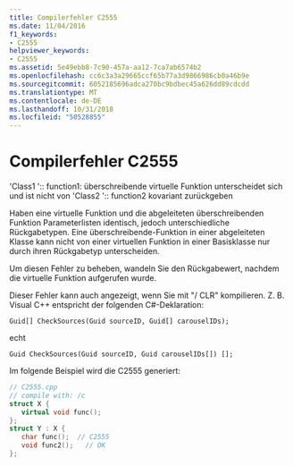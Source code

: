 ```yaml
---
title: Compilerfehler C2555
ms.date: 11/04/2016
f1_keywords:
- C2555
helpviewer_keywords:
- C2555
ms.assetid: 5e49ebb8-7c90-457a-aa12-7ca7ab6574b2
ms.openlocfilehash: cc6c3a3a29665ccf65b77a3d9866986cb0a46b9e
ms.sourcegitcommit: 6052185696adca270bc9bdbec45a626dd89cdcdd
ms.translationtype: MT
ms.contentlocale: de-DE
ms.lasthandoff: 10/31/2018
ms.locfileid: "50528855"
---
```

# <a name="compiler-error-c2555"></a>Compilerfehler C2555

'Class1 ':: function1: überschreibende virtuelle Funktion unterscheidet sich und ist nicht von 'Class2 ':: function2 kovariant zurückgeben

Haben eine virtuelle Funktion und die abgeleiteten überschreibenden Funktion Parameterlisten identisch, jedoch unterschiedliche Rückgabetypen. Eine überschreibende-Funktion in einer abgeleiteten Klasse kann nicht von einer virtuellen Funktion in einer Basisklasse nur durch ihren Rückgabetyp unterscheiden.

Um diesen Fehler zu beheben, wandeln Sie den Rückgabewert, nachdem die virtuelle Funktion aufgerufen wurde.

Dieser Fehler kann auch angezeigt, wenn Sie mit "/ CLR" kompilieren.   Z. B. Visual C++ entspricht der folgenden C#-Deklaration:

```
Guid[] CheckSources(Guid sourceID, Guid[] carouselIDs);
```

echt

```
Guid CheckSources(Guid sourceID, Guid carouselIDs[]) [];
```

Im folgende Beispiel wird die C2555 generiert:

```cpp
// C2555.cpp
// compile with: /c
struct X {
   virtual void func();
};
struct Y : X {
   char func();  // C2555
   void func2();   // OK
};
```